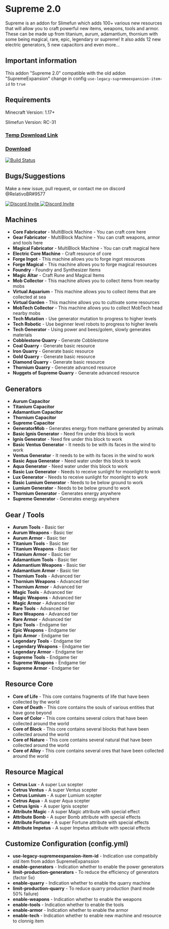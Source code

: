 # Supreme 2.0
Supreme is an addon for Slimefun which adds 100+ various new resources that will allow you to craft powerful new items, weapons, tools and armor. These can be made up from titanium, aurum, adamantium, thornium with some being magical, rare, epic, legendary or supreme! It also adds 12 new electric generators, 5 new capacitors and even more... 


## Important information
This addon "Supreme 2.0" compatible with the old addon "SupremeExpansion" change in config `use-legacy-supremeexpansion-item-id` to `true`

## Requirements

Minecraft Version: 1.17+ 

Slimefun Version: RC-31


### [Temp Download Link](https://file.io/keZSsxlAIfTW) 

### [Download](https://thebusybiscuit.github.io/builds/RelativoBR/Supreme/main/)
[![Build Status](https://thebusybiscuit.github.io/builds/RelativoBR/Supreme/main/badge.svg)](https://thebusybiscuit.github.io/builds/RelativoBR/Supreme/main)



## Bugs/Suggestions

Make a new issue, pull request, or contact me on discord @RelativoBR#9577

<p>
  <a href="https://discord.gg/slimefun">
    <img src="https://discordapp.com/api/guilds/565557184348422174/widget.png?style=banner3" alt="Discord Invite"/>
  </a>
  <a href="https://discord.gg/SqD3gg5SAU">
    <img src="https://discordapp.com/api/guilds/809178621424041997/widget.png?style=banner3" alt="Discord Invite"/>
  </a>
</p>


## Machines
- **Core Fabricator** - MultiBlock Machine - You can craft core here
- **Gear Fabricator** - MultiBlock Machine - You can craft weapons, armor and tools here
- **Magical Fabricator** - MultiBlock Machine - You can craft magical here
- **Electric Core Machine** - Craft resource of core
- **Forge Ingot** - This machine allows you to forge ingot resources
- **Forge Magical** - This machine allows you to forge magical resources
- **Foundry** - Foundry and Synthesizer Items
- **Magic Altar** - Craft Rune and Magical Items
- **Mob Collector** - This machine allows you to collect items from nearby mobs
- **Virtual Aquarium** - This machine allows you to collect items that are collected at sea
- **Virtual Garden** - This machine allows you to cultivate some resources
- **MobTech Collector** - This machine allows you to collect MobTech head nearby mobs
- **Tech Mutation** - Use generator mutation to progress to higher levels
- **Tech Robotic** - Use beginner level robots to progress to higher levels
- **Tech Generator** - Using power and bees/golem, slowly generates materials
- **Cobblestone Quarry** - Generate Cobblestone
- **Coal Quarry** - Generate basic resource
- **Iron Quarry** - Generate basic resource
- **Gold Quarry** - Generate basic resource
- **Diamond Quarry** - Generate basic resource
- **Thornium Quarry** - Generate advanced resource
- **Nuggets of Supreme Quarry** - Generate advanced resource


## Generators
- **Aurum Capacitor** 
- **Titanium Capacitor** 
- **Adamantium Capacitor** 
- **Thornium Capacitor** 
- **Supreme Capacitor**
- **GeneratorMob** - Generates energy from methane generated by animals
- **Basic Ignis Generator** - Need fire under this block to work
- **Ignis Generator** - Need fire under this block to work
- **Basic Ventus Generator** - It needs to be with its faces in the wind to work
- **Ventus Generator** - It needs to be with its faces in the wind to work
- **Basic Aqua Generator** - Need water under this block to work
- **Aqua Generator** - Need water under this block to work
- **Basic Lux Generator** - Needs to receive sunlight for moonlight to work
- **Lux Generator** - Needs to receive sunlight for moonlight to work
- **Basic Lumium Generator** - Needs to be below ground to work
- **Lumium Generator** - Needs to be below ground to work
- **Thornium Generator** - Generates energy anywhere
- **Supreme Generator** - Generates energy anywhere


## Gear / Tools
- **Aurum Tools** - Basic tier
- **Aurum Weapons** - Basic tier
- **Aurum Armor** - Basic tier
- **Titanium Tools** - Basic tier
- **Titanium Weapons** - Basic tier
- **Titanium Armor** - Basic tier
- **Adamantium Tools** - Basic tier
- **Adamantium Weapons** - Basic tier
- **Adamantium Armor** - Basic tier
- **Thornium Tools** - Advanced tier
- **Thornium Weapons** - Advanced tier
- **Thornium Armor** - Advanced tier
- **Magic Tools** - Advanced tier
- **Magic Weapons** - Advanced tier
- **Magic Armor** - Advanced tier
- **Rare Tools** - Advanced tier
- **Rare Weapons** - Advanced tier
- **Rare Armor** - Advanced tier
- **Epic Tools** - Endgame tier
- **Epic Weapons** - Endgame tier
- **Epic Armor** - Endgame tier
- **Legendary Tools** - Endgame tier
- **Legendary Weapons** - Endgame tier
- **Legendary Armor** - Endgame tier
- **Supreme Tools** - Endgame tier
- **Supreme Weapons** - Endgame tier
- **Supreme Armor** - Endgame tier


## Resource Core
- **Core of Life** - This core contains fragments of life that have been collected by the world
- **Core of Death** - This core contains the souls of various entities that have gone beyond
- **Core of Color** - This core contains several colors that have been collected around the world
- **Core of Block** - This core contains several blocks that have been collected around the world
- **Core of Nature** - This core contains several natural that have been collected around the world
- **Core of Alloy** - This core contains several ores that have been collected around the world


## Resource Magical
- **Cetrus Lux** - A super Lux scepter
- **Cetrus Ventus** - A super Ventus scepter
- **Cetrus Lumium** - A super Lumium scepter
- **Cetrus Aqua** - A super Aqua scepter
- **Cetrus Ignis** - A super Ignis scepter
- **Attribute Magic** - A super Magic attribute with special effect
- **Attribute Bomb** - A super Bomb attribute with special effects
- **Attribute Fortune** - A super Fortune attribute with special effects
- **Attribute Impetus** - A super Impetus attribute with special effects


## Customize Configuration (config.yml)

- **use-legacy-supremeexpansion-item-id** - Indication use compatibily old item from addon SupremeExpanssion
- **enable-generators** - Indication whether to enable the power generators
- **limit-production-generators** - To reduce the efficiency of generators (factor 5x)
- **enable-quarry** - Indication whether to enable the quarry machine
- **limit-production-quarry** - To reduce quarry production (hard mode 50% failure)
- **enable-weapons** - Indication whether to enable the weapons
- **enable-tools** - Indication whether to enable the tools
- **enable-armor** - Indication whether to enable the armor
- **enable-tech** - Indication whether to enable new machine and resource to clonnig item

